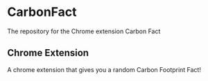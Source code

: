 # CarbonFact
The repository for the Chrome extension Carbon Fact

## Chrome Extension
A chrome extension that gives you a random Carbon Footprint Fact!
